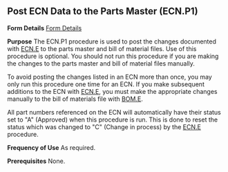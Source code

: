 ## Post ECN Data to the Parts Master (ECN.P1)
<PageHeader />

**Form Details**
[Form Details](../ECN-P1-1/README.md)

**Purpose**
The ECN.P1 procedure is used to post the changes documented with
[ECN.E](../ECN-E/README.md) to the parts master and bill of material files. Use of this
procedure is optional. You should not run this procedure if you are making the
changes to the parts master and bill of material files manually.

To avoid posting the changes listed in an ECN more than once, you may only run
this procedure one time for an ECN. If you make subsequent additions to the
ECN with [ECN.E](../ECN-E/README.md), you must make the appropriate changes manually to
the bill of materials file with [BOM.E](../BOM-E/README.md).

All part numbers referenced on the ECN will automatically have their status
set to "A" (Approved) when this procedure is run. This is done to reset the
status which was changed to "C" (Change in process) by the [ECN.E](../ECN-E/README.md)
procedure.

**Frequency of Use**
As required.

**Prerequisites**
None.

<badge text= "Version 8.10.57 " vertical="middle" />

<PageFooter />
